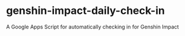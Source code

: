 # genshin-impact-daily-check-in
A Google Apps Script for automatically checking in for Genshin Impact
